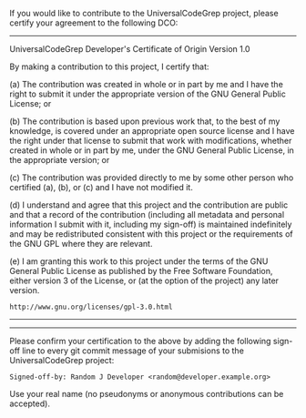If you would like to contribute to the UniversalCodeGrep project,
please certify your agreement to the following DCO:
***
UniversalCodeGrep Developer's Certificate of Origin
Version 1.0

By making a contribution to this project, I certify that:

(a) The contribution was created in whole or in part by me and I
    have the right to submit it under the appropriate
    version of the GNU General Public License; or

(b) The contribution is based upon previous work that, to the best of
    my knowledge, is covered under an appropriate open source license
    and I have the right under that license to submit that work with
    modifications, whether created in whole or in part by me, under
    the GNU General Public License, in the appropriate version; or

(c) The contribution was provided directly to me by some other
    person who certified (a), (b), or (c) and I have not modified it.

(d) I understand and agree that this project and the contribution are
    public and that a record of the contribution (including all
    metadata and personal information I submit with it, including my
    sign-off) is maintained indefinitely and may be redistributed
    consistent with this project or the requirements of the GNU GPL
    where they are relevant.

(e) I am granting this work to this project under the terms of the GNU
    General Public License as published by the Free Software
    Foundation, either version 3 of the License, or (at the option of
    the project) any later version.

    http://www.gnu.org/licenses/gpl-3.0.html
***
***
Please confirm your certification to the above by adding the following
sign-off line to every git commit message of your submisions to the
UniversalCodeGrep project:

    Signed-off-by: Random J Developer <random@developer.example.org>
        
Use your real name (no pseudonyms or anonymous contributions can be accepted).


